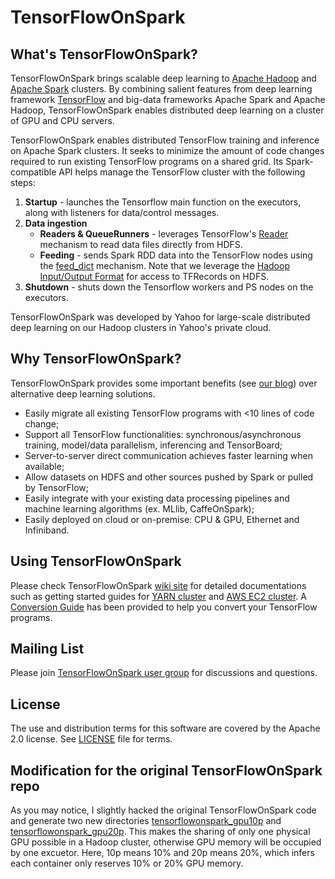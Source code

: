 <!--
Copyright 2017 Yahoo Inc.
Licensed under the terms of the Apache 2.0 license.
Please see LICENSE file in the project root for terms.
-->
# TensorFlowOnSpark

## What's TensorFlowOnSpark?

TensorFlowOnSpark brings scalable deep learning to [Apache Hadoop](http://hadoop.apache.org) and [Apache Spark](http://spark.apache.org)
clusters. By combining salient features from deep learning framework
[TensorFlow](https://www.tensorflow.org) and big-data frameworks
Apache Spark and Apache Hadoop, TensorFlowOnSpark enables distributed
deep learning on a cluster of GPU and CPU servers.

TensorFlowOnSpark enables distributed TensorFlow training and
inference on Apache Spark clusters.  It seeks to minimize the amount
of code changes required to run existing TensorFlow programs on a
shared grid.  Its Spark-compatible API helps manage the TensorFlow
cluster with the following steps:

1. **Startup** - launches the Tensorflow main function on the executors, along with listeners for data/control messages.
1. **Data ingestion**
   - **Readers & QueueRunners** - leverages TensorFlow's [Reader](https://www.tensorflow.org/how_tos/reading_data/#reading_from_files) mechanism to read data files directly from HDFS.
   - **Feeding** - sends Spark RDD data into the TensorFlow nodes using the [feed_dict](https://www.tensorflow.org/how_tos/reading_data/#feeding) mechanism.  Note that we leverage the [Hadoop Input/Output Format](https://github.com/tensorflow/ecosystem/tree/master/hadoop) for access to TFRecords on HDFS.
1. **Shutdown** - shuts down the Tensorflow workers and PS nodes on the executors.

TensorFlowOnSpark was developed by Yahoo for large-scale distributed
deep learning on our Hadoop clusters in Yahoo's private cloud. 


## Why TensorFlowOnSpark?

TensorFlowOnSpark provides some important benefits (see [our
blog](http://yahoohadoop.tumblr.com/post/157196317141/open-sourcing-tensorflowonspark-distributed-deep))
over alternative deep learning solutions.
   * Easily migrate all existing TensorFlow programs with <10 lines of code change;
   * Support all TensorFlow functionalities: synchronous/asynchronous training, model/data parallelism, inferencing and TensorBoard;
   * Server-to-server direct communication achieves faster learning when available;
   * Allow datasets on HDFS and other sources pushed by Spark or pulled by TensorFlow; 
   * Easily integrate with your existing data processing pipelines and machine learning algorithms (ex. MLlib, CaffeOnSpark);
   * Easily deployed on cloud or on-premise: CPU & GPU, Ethernet and Infiniband. 


## Using TensorFlowOnSpark

Please check TensorFlowOnSpark [wiki site](https://github.com/yahoo/TensorFlowOnSpark/wiki) for detailed
documentations such as getting started guides for [YARN
cluster](https://github.com/yahoo/TensorFlowOnSpark/wiki/GetStarted_YARN) and [AWS EC2
cluster](https://github.com/yahoo/TensorFlowOnSpark/wiki/GetStarted_EC2). A [Conversion
Guide](https://github.com/yahoo/TensorFlowOnSpark/wiki/Conversion) has been provided to help you convert
your TensorFlow programs.

## Mailing List

Please join [TensorFlowOnSpark user group](https://groups.google.com/forum/#!forum/TensorFlowOnSpark-users) for discussions and questions.

## License

The use and distribution terms for this software are covered by the Apache 2.0 license.
See [LICENSE](LICENSE) file for terms.

## Modification for the original TensorFlowOnSpark repo

As you may notice, I slightly hacked the original TensorFlowOnSpark code and generate two new directories [tensorflowonspark_gpu10p](https://github.com/WI-KIWI/TensorFlowOnSpark/tree/master/tensorflowonspark_gpu10p) and [tensorflowonspark_gpu20p](https://github.com/WI-KIWI/TensorFlowOnSpark/tree/master/tensorflowonspark_gpu20p). This makes the sharing of only one physical GPU possible in a Hadoop cluster, otherwise GPU memory will be occupied by one excuetor. Here, 10p means 10% and 20p means 20%, which infers each container only reserves 10% or 20% GPU memory.

